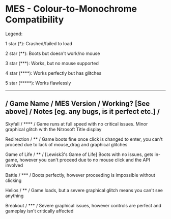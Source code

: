 # MES - Colour-to-Monochrome Compatibility

Legend:

1 star (*): Crashed/failed to load

2 star (**): Boots but doesn't work/no mouse

3 star (***): Works, but no mouse supported

4 star (****): Works perfectly but has glitches

5 star (*****): Works flawlessly

-------------------------------------------------------------------------------------------------
/  Game Name   / MES Version / Working? [See above]  / Notes [eg. any bugs, is it perfect etc.] /
-------------------------------------------------------------------------------------------------

Skyfall      / **** / Game runs at full speed with no critical issues. Minor graphical glitch with the Nitrosoft Title display

Redirection  / ** / Game boots fine once click is changed to enter, you can't proceed due to lack of mouse_drag and graphical glitches

Game of Life / ** / [Lewisk3's Game of Life] Boots with no issues, gets in-game, however you can't proceed due to no mouse click and the API involved

Battle       / *** / Boots perfectly, however proceeding is impossible without clicking

Helios       / ** / Game loads, but a severe graphical glitch means you can't see anything

Breakout     / *** / Severe graphical issues, however controls are perfect and gameplay isn't critically affected
